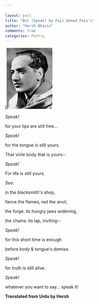 ```yaml
---

layout: post
title: "Bol (Speak) by Faiz Ahmed Faiz's"
author: "Hersh Bhasin"
comments: true
categories: Poetry
---
```


[![img](/assets/faiz.jpg)



*Speak!*

for your lips are still free...

*Speak!*

for the tongue is still yours.

That virile body that is yours--

*Speak!*

For life is still yours.

*See:*

in the blacksmith's shop,

fierce the flames, red the anvil,

the forge: its hungry jaws widening,

the chains: its lap, inviting--

*Speak!*

for this short time is enough

before body & tongue's demise.

*Speak!*

for truth is still alive.

*Speak!*

whatever you want to say... speak it!



**Translated from Urdu by Hersh**